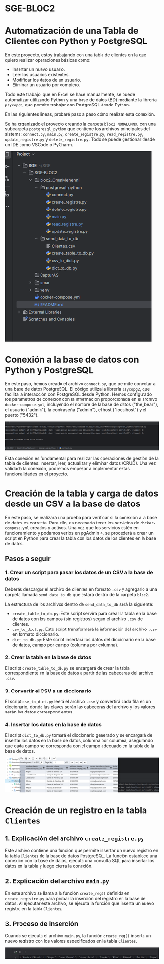 # SGE-BLOC2
# Automatización de una Tabla de Clientes con Python y PostgreSQL

En este proyecto, estoy trabajando con una tabla de clientes en la que quiero realizar operaciones básicas como:

- Insertar un nuevo usuario.
- Leer los usuarios existentes.
- Modificar los datos de un usuario.
- Eliminar un usuario por completo.

Todo este trabajo, que en Excel se hace manualmente, se puede automatizar utilizando Python y una base de datos (BD) mediante la librería `psycopg2`, que permite trabajar con PostgreSQL desde Python.

En las siguientes líneas, probaré paso a paso cómo realizar esta conexión.

Se ha organizado el proyecto creando la carpeta `bloc2_NOMALUMNX`, con una subcarpeta `postgresql_python` que contiene los archivos principales del sistema: `connect.py`, `main.py`, `create_registre.py`, `read_registre.py`, `update_registre.py` y `delete_registre.py`. Todo se puede gestionar desde un IDE como VSCode o PyCharm.

![Structura](bloc2_OmarMehenni/CapturAS/Structura.png)
 
# Conexión a la base de datos con Python y PostgreSQL

En este paso, hemos creado el archivo `connect.py`, que permite conectar a una base de datos PostgreSQL. El código utiliza la librería `psycopg2`, que facilita la interacción con PostgreSQL desde Python. Hemos configurado los parámetros de conexión con la información proporcionada en el archivo `docker-compose.yml`, incluyendo el nombre de la base de datos ("the_bear"), el usuario ("admin"), la contraseña ("admin"), el host ("localhost") y el puerto ("5432").

![Connexion à la base de données](bloc2_OmarMehenni/CapturAS/cnx.png)

Esta conexión es fundamental para realizar las operaciones de gestión de la tabla de clientes: insertar, leer, actualizar y eliminar datos (CRUD). Una vez validada la conexión, podremos empezar a implementar estas funcionalidades en el proyecto.
# Creación de la tabla y carga de datos desde un CSV a la base de datos

En este paso, se realizará una prueba para verificar si la conexión a la base de datos es correcta. Para ello, es necesario tener los servicios de `docker-compose.yml` creados y activos. Una vez que los servicios estén en funcionamiento y podamos verlos en pgAdmin 4, se procederá a crear un script en Python para crear la tabla con los datos de los clientes en la base de datos.

## Pasos a seguir

### 1. Crear un script para pasar los datos de un CSV a la base de datos

Deberás descargar el archivo de clientes en formato `.csv` y agregarlo a una carpeta llamada `send_data_to_db` que estará dentro de la carpeta `bloc2`.

La estructura de los archivos dentro de `send_data_to_db` será la siguiente:

- `create_table_to_db.py`: Este script servirá para crear la tabla en la base de datos con los campos (sin registros) según el archivo `.csv` de clientes.
- `csv_to_dict.py`: Este script transformará la información del archivo `.csv` en formato diccionario.
- `dict_to_db.py`: Este script insertará los datos del diccionario en la base de datos, campo por campo (columna por columna).

### 2. Crear la tabla en la base de datos

El script `create_table_to_db.py` se encargará de crear la tabla correspondiente en la base de datos a partir de las cabeceras del archivo `.csv`. 

### 3. Convertir el CSV a un diccionario

El script `csv_to_dict.py` leerá el archivo `.csv` y convertirá cada fila en un diccionario, donde las claves serán las cabeceras del archivo y los valores serán los datos correspondientes.

### 4. Insertar los datos en la base de datos

El script `dict_to_db.py` tomará el diccionario generado y se encargará de insertar los datos en la base de datos, columna por columna, asegurando que cada campo se corresponda con el campo adecuado en la tabla de la base de datos.

![Inserción del registro](bloc2_OmarMehenni/CapturAS/insercio%20del%20registre.png)

# Creación de un registro en la tabla `Clientes`

## 1. Explicación del archivo `create_registre.py`

Este archivo contiene una función que permite insertar un nuevo registro en la tabla `Clientes` de la base de datos PostgreSQL. La función establece una conexión con la base de datos, ejecuta una consulta SQL para insertar los datos en la tabla y luego cierra la conexión.

## 2. Explicación del archivo `main.py`

En este archivo se llama a la función `create_reg()` definida en `create_registre.py` para probar la inserción del registro en la base de datos. Al ejecutar este archivo, se ejecuta la función que inserta un nuevo registro en la tabla `Clientes`.

## 3. Proceso de inserción

Cuando se ejecuta el archivo `main.py`, la función `create_reg()` inserta un nuevo registro con los valores especificados en la tabla `Clientes`.

![Captura de inserción del registro](bloc2_OmarMehenni/CapturAS/create%20registre.jpg)
